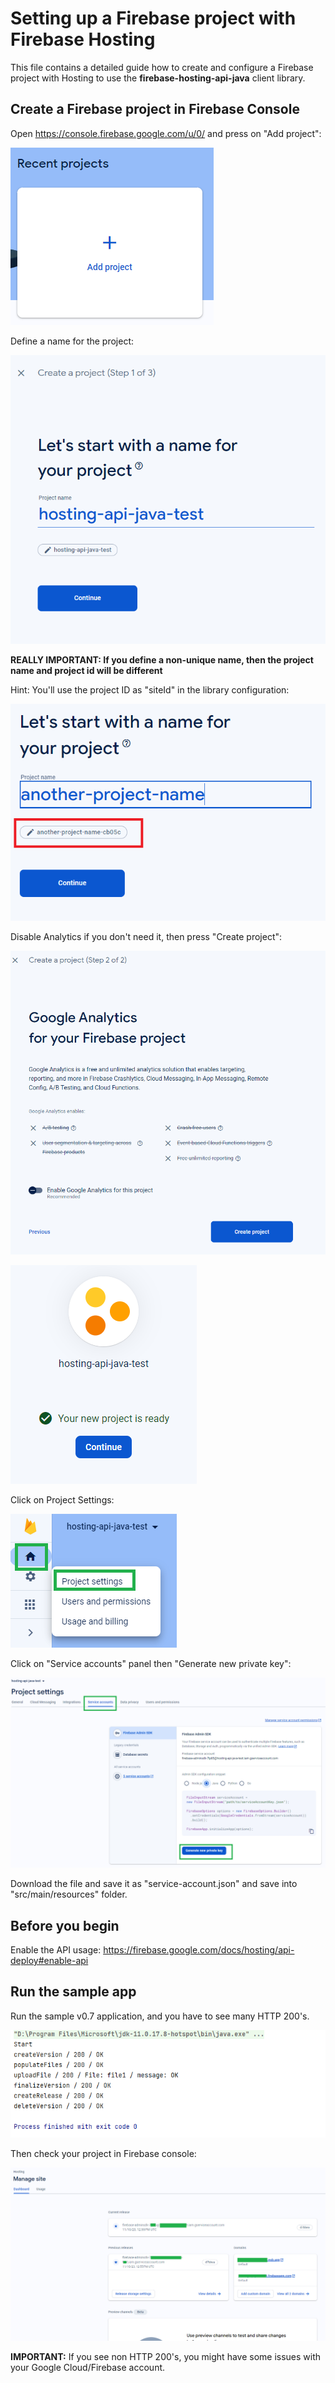 # Setting up a Firebase project with Firebase Hosting


This file contains a detailed guide how to create and configure a Firebase project with Hosting to use the **firebase-hosting-api-java** client library.

## Create a Firebase project in Firebase Console
Open https://console.firebase.google.com/u/0/ and press on "Add project":

![firebase_step1.png](assets/firebase_step1.png)

Define a name for the project:

![firebase_step2.png](assets/firebase_step2.png)

**REALLY IMPORTANT: If you define a non-unique name, then the project name and project id will be different**

Hint: You'll use the project ID as "siteId" in the library configuration:

![assets/firebase_step8.png](assets/firebase_step8.png)

Disable Analytics if you don't need it, then press "Create project":

![firebase_step3.png](assets/firebase_step3.png)

![firebase_step4.png](assets/firebase_step4.png)

Click on Project Settings:

![firebase_step5.png](assets/firebase_step5.png)

Click on "Service accounts" panel then "Generate new private key":

![firebase_step6.png](assets/firebase_step6.png)

Download the file and save it as "service-account.json" and save into "src/main/resources" folder.

## Before you begin
Enable the API usage:
https://firebase.google.com/docs/hosting/api-deploy#enable-api

## Run the sample app
Run the sample v0.7 application, and you have to see many HTTP 200's. 

![log_example.png](assets/log_example.png)

Then check your project in Firebase console:

![firebase_step7.png](assets/firebase_step7.png)

**IMPORTANT:**
If you see non HTTP 200's, you might have some issues with your Google Cloud/Firebase account.
